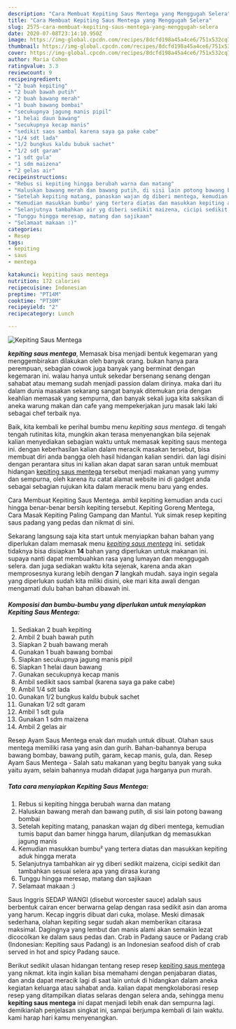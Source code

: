 ```yaml
---
description: "Cara Membuat Kepiting Saus Mentega yang Menggugah Selera"
title: "Cara Membuat Kepiting Saus Mentega yang Menggugah Selera"
slug: 2575-cara-membuat-kepiting-saus-mentega-yang-menggugah-selera
date: 2020-07-08T23:14:10.950Z
image: https://img-global.cpcdn.com/recipes/8dcfd198a45a4ce6/751x532cq70/kepiting-saus-mentega-foto-resep-utama.jpg
thumbnail: https://img-global.cpcdn.com/recipes/8dcfd198a45a4ce6/751x532cq70/kepiting-saus-mentega-foto-resep-utama.jpg
cover: https://img-global.cpcdn.com/recipes/8dcfd198a45a4ce6/751x532cq70/kepiting-saus-mentega-foto-resep-utama.jpg
author: Maria Cohen
ratingvalue: 3.3
reviewcount: 9
recipeingredient:
- "2 buah kepiting"
- "2 buah bawah putih"
- "2 buah bawang merah"
- "1 buah bawang bombai"
- "secukupnya jagung manis pipil"
- "1 helai daun bawang"
- "secukupnya kecap manis"
- "sedikit saos sambal karena saya ga pake cabe"
- "1/4 sdt lada"
- "1/2 bungkus kaldu bubuk sachet"
- "1/2 sdt garam"
- "1 sdt gula"
- "1 sdm maizena"
- "2 gelas air"
recipeinstructions:
- "Rebus si kepiting hingga berubah warna dan matang"
- "Haluskan bawang merah dan bawang putih, di sisi lain potong bawang bombai"
- "Setelah kepiting matang, panaskan wajan dg diberi mentega, kemudian tumis baput dan bamer hingga harum, dilanjutkan dg memasukkan jagung manis"
- "Kemudian masukkan bumbu² yang tertera diatas dan masukkan kepiting aduk hingga merata"
- "Selanjutnya tambahkan air yg diberi sedikit maizena, cicipi sedikit dan tambahkan sesuai selera apa yang dirasa kurang"
- "Tunggu hingga meresap, matang dan sajikaan"
- "Selamaat makaan :)"
categories:
- Resep
tags:
- kepiting
- saus
- mentega

katakunci: kepiting saus mentega 
nutrition: 172 calories
recipecuisine: Indonesian
preptime: "PT14M"
cooktime: "PT30M"
recipeyield: "2"
recipecategory: Lunch

---
```



![Kepiting Saus Mentega](https://img-global.cpcdn.com/recipes/8dcfd198a45a4ce6/751x532cq70/kepiting-saus-mentega-foto-resep-utama.jpg)

<b><i>kepiting saus mentega</i></b>, Memasak bisa menjadi bentuk kegemaran yang menggembirakan dilakukan oleh banyak orang. bukan hanya para perempuan, sebagian cowok juga banyak yang berminat dengan kegemaran ini. walau hanya untuk sekedar bersenang senang dengan sahabat atau memang sudah menjadi passion dalam dirinya. maka dari itu dalam dunia masakan sekarang sangat banyak ditemukan pria dengan keahlian memasak yang sempurna, dan banyak sekali juga kita saksikan di aneka warung makan dan cafe yang mempekerjakan juru masak laki laki sebagai chef terbaik nya.

Baik, kita kembali ke perihal bumbu menu <i>kepiting saus mentega</i>. di tengah tengah rutinitas kita, mungkin akan terasa menyenangkan bila sejenak kalian menyediakan sebagian waktu untuk memasak kepiting saus mentega ini. dengan keberhasilan kalian dalam meracik masakan tersebut, bisa membuat diri anda bangga oleh hasil hidangan kalian sendiri. dan lagi disini dengan perantara situs ini kalian akan dapat saran saran untuk membuat hidangan <u>kepiting saus mentega</u> tersebut menjadi makanan yang yummy dan sempurna, oleh karena itu catat alamat website ini di gadget anda sebagai sebagian rujukan kita dalam meracik menu baru yang endes.

Cara Membuat Kepiting Saus Mentega. ambil kepiting kemudian anda cuci hingga benar-benar bersih kepiting tersebut. Kepiting Goreng Mentega, Cara Masak Kepiting Paling Gampang dan Mantul. Yuk simak resep kepiting saus padang yang pedas dan nikmat di sini.


Sekarang langsung saja kita start untuk menyiapkan bahan bahan yang diperlukan dalam memasak menu <u><i>kepiting saus mentega</i></u> ini. setidak tidaknya bisa disiapkan <b>14</b> bahan yang diperlukan untuk makanan ini. supaya nanti dapat membuahkan rasa yang lumayan dan menggugah selera. dan juga sediakan waktu kita sejenak, karena anda akan memprosesnya kurang lebih dengan <b>7</b> langkah mudah. saya ingin segala yang diperlukan sudah kita miliki disini, oke mari kita awali dengan mengamati dulu bahan bahan dibawah ini.

<!--inarticleads1-->

##### Komposisi dan bumbu-bumbu yang diperlukan untuk menyiapkan Kepiting Saus Mentega:

1. Sediakan 2 buah kepiting
1. Ambil 2 buah bawah putih
1. Siapkan 2 buah bawang merah
1. Gunakan 1 buah bawang bombai
1. Siapkan secukupnya jagung manis pipil
1. Siapkan 1 helai daun bawang
1. Gunakan secukupnya kecap manis
1. Ambil sedikit saos sambal (karena saya ga pake cabe)
1. Ambil 1/4 sdt lada
1. Gunakan 1/2 bungkus kaldu bubuk sachet
1. Gunakan 1/2 sdt garam
1. Ambil 1 sdt gula
1. Gunakan 1 sdm maizena
1. Ambil 2 gelas air


Resep Ayam Saus Mentega enak dan mudah untuk dibuat. Olahan saus mentega memiliki rasa yang asin dan gurih. Bahan-bahannya berupa bawang bombay, bawang putih, garam, kecap manis, gula, dan. Resep Ayam Saus Mentega - Salah satu makanan yang begitu banyak yang suka yaitu ayam, selain bahannya mudah didapat juga harganya pun murah. 

<!--inarticleads2-->

##### Tata cara menyiapkan Kepiting Saus Mentega:

1. Rebus si kepiting hingga berubah warna dan matang
1. Haluskan bawang merah dan bawang putih, di sisi lain potong bawang bombai
1. Setelah kepiting matang, panaskan wajan dg diberi mentega, kemudian tumis baput dan bamer hingga harum, dilanjutkan dg memasukkan jagung manis
1. Kemudian masukkan bumbu² yang tertera diatas dan masukkan kepiting aduk hingga merata
1. Selanjutnya tambahkan air yg diberi sedikit maizena, cicipi sedikit dan tambahkan sesuai selera apa yang dirasa kurang
1. Tunggu hingga meresap, matang dan sajikaan
1. Selamaat makaan :)


Saus Inggris SEDAP WANGI (disebut worcester sauce) adalah saus berbentuk cairan encer berwarna gelap dengan rasa sedikit asin dan aroma yang harum. Kecap inggris dibuat dari cuka, molase. Meski dimasak sederhana, olahan kepiting segar sudah akan memberikan citarasa maksimal. Dagingnya yang lembut dan manis alami akan semakin lezat dicocolkan ke dalam saus pedas dan. Crab in Padang sauce or Padang crab (Indonesian: Kepiting saus Padang) is an Indonesian seafood dish of crab served in hot and spicy Padang sauce. 

Berikut sedikit ulasan hidangan tentang resep resep <u>kepiting saus mentega</u> yang nikmat. kita ingin kalian bisa memahami dengan penjabaran diatas, dan anda dapat meracik lagi di saat lain untuk di hidangkan dalam aneka kegiatan keluarga atau sahabat anda. kalian dapat mengkolaborasi resep resep yang ditampilkan diatas selaras dengan selera anda, sehingga menu <b>kepiting saus mentega</b> ini dapat menjadi lebih enak dan sempurna lagi. demikianlah penjelasan singkat ini, sampai berjumpa kembali di lain waktu. kami harap hari kamu menyenangkan.

